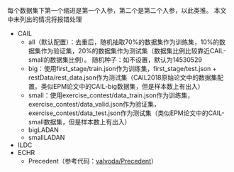 每个数据集下第一个缩进是第一个入参，第二个是第二个入参，以此类推。
本文中未列出的情况将报错处理
- CAIL
    - all（默认配置）：去重后，随机抽取70%的数据集作为训练集，10%的数据集作为验证集，20%的数据集作为测试集（数据集比例比较靠近CAIL-small的数据集比例）。
        随机种子：如不设置，默认为14530529
    - big：使用first_stage/train.json作为训练集，first_stage/test.json + restData/rest_data.json作为测试集（CAIL2018原始论文中的数据集配置。类似EPM论文中的CAIL-big数据集，但是样本数上有出入）
    - small：使用exercise_contest/data_train.json作为训练集，exercise_contest/data_valid.json作为验证集，exercise_contest/data_test.json作为测试集（类似EPM论文中的CAIL-small数据集，但是样本数上有出入）
    - bigLADAN
    - smallLADAN
- ILDC
- ECHR
    - Precedent（参考代码：[valvoda/Precedent](https://github.com/valvoda/Precedent)）